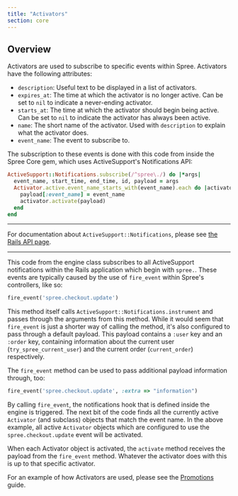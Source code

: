 ```yaml
---
title: "Activators"
section: core
---
```


## Overview

Activators are used to subscribe to specific events within Spree. Activators have the following attributes:

* `description`: Useful text to be displayed in a list of activators.
* `expires_at`: The time at which the activator is no longer active. Can be set to `nil` to indicate a never-ending activator.
* `starts_at`: The time at which the activator should begin being active. Can be set to `nil` to indicate the activator has always been active.
* `name`: The short name of the activator. Used with `description` to explain what the activator does.
* `event_name`: The event to subscribe to.

The subscription to these events is done with this code from inside the Spree Core gem, which uses ActiveSupport's Notifications API:

```ruby
ActiveSupport::Notifications.subscribe(/^spree\./) do |*args|
  event_name, start_time, end_time, id, payload = args
  Activator.active.event_name_starts_with(event_name).each do |activator|
    payload[:event_name] = event_name
    activator.activate(payload)
  end
end
```

***
For documentation about `ActiveSupport::Notifications`, please see [the Rails API page](http://api.rubyonrails.org/classes/ActiveSupport/Notifications.html).
***

This code from the engine class subscribes to all ActiveSupport notifications within the Rails application which begin with `spree.`. These events are typically caused by the use of `fire_event` within Spree's controllers, like so:

```ruby
fire_event('spree.checkout.update')
```

This method itself calls `ActiveSupport::Notifications.instrument` and passes through the arguments from this method. While it would seem that `fire_event` is just a shorter way of calling the method, it's also configured to pass through a default payload. This payload contains a `:user` key and an `:order` key, containing information about the current user (`try_spree_current_user`) and the current order (`current_order`) respectively.

The `fire_event` method can be used to pass additional payload information through, too:

```ruby
fire_event('spree.checkout.update', :extra => "information")
```

By calling `fire_event`, the notifications hook that is defined inside the engine is triggered. The next bit of the code finds all the currently active `Activator` (and subclass) objects that match the event name. In the above example, all active `Activator` objects which are configured to use the `spree.checkout.update` event will be activated.

When each Activator object is activated, the `activate` method receives the payload from the `fire_event` method. Whatever the activator does with this is up to that specific activator.

For an example of how Activators are used, please see the [Promotions](promotions) guide.